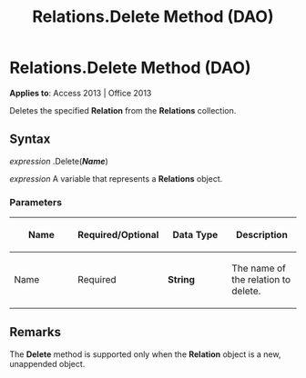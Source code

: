 ﻿---
title: Relations.Delete Method (DAO)
TOCTitle: Delete Method
ms:assetid: e95408d2-9dde-44e7-875e-8f2d4b837cf6
ms:mtpsurl: https://msdn.microsoft.com/en-us/library/Ff836064(v=office.15)
ms:contentKeyID: 48548438
ms.date: 09/18/2015
mtps_version: v=office.15
---

# Relations.Delete Method (DAO)


**Applies to**: Access 2013 | Office 2013

Deletes the specified **Relation** from the **Relations** collection.

## Syntax

*expression* .Delete(***Name***)

*expression* A variable that represents a **Relations** object.

### Parameters

<table>
<colgroup>
<col style="width: 25%" />
<col style="width: 25%" />
<col style="width: 25%" />
<col style="width: 25%" />
</colgroup>
<thead>
<tr class="header">
<th><p>Name</p></th>
<th><p>Required/Optional</p></th>
<th><p>Data Type</p></th>
<th><p>Description</p></th>
</tr>
</thead>
<tbody>
<tr class="odd">
<td><p>Name</p></td>
<td><p>Required</p></td>
<td><p><strong>String</strong></p></td>
<td><p>The name of the relation to delete.</p></td>
</tr>
</tbody>
</table>


## Remarks

The **Delete** method is supported only when the **Relation** object is a new, unappended object.

